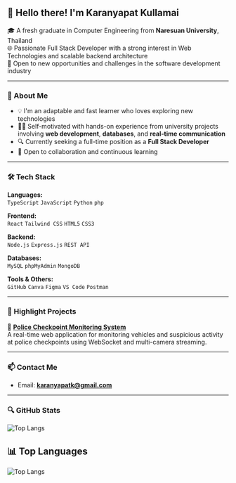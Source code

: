 ## 👋 Hello there! I'm Karanyapat Kullamai

🎓 A fresh graduate in Computer Engineering from **Naresuan University**, Thailand  
🌐 Passionate Full Stack Developer with a strong interest in Web Technologies and scalable backend architecture  
🚀 Open to new opportunities and challenges in the software development industry

---

### 🧠 About Me

- 💡 I'm an adaptable and fast learner who loves exploring new technologies  
- 👨‍💻 Self-motivated with hands-on experience from university projects involving **web development**, **databases**, and **real-time communication**
- 🔍 Currently seeking a full-time position as a **Full Stack Developer**
- 🤝 Open to collaboration and continuous learning

---

### 🛠 Tech Stack

**Languages:**  
`TypeScript` `JavaScript` `Python` `php`

**Frontend:**  
`React` `Tailwind CSS` `HTML5` `CSS3`

**Backend:**  
`Node.js` `Express.js` `REST API`

**Databases:**  
`MySQL` `phpMyAdmin` `MongoDB`

**Tools & Others:**  
`GitHub` `Canva` `Figma` `VS Code` `Postman`

---

### 📌 Highlight Projects

🔹 **[Police Checkpoint Monitoring System](https://project-police-cctv2.vercel.app/)**  
A real-time web application for monitoring vehicles and suspicious activity at police checkpoints using WebSocket and multi-camera streaming.

---

### 📫 Contact Me

- Email: **karanyapatk@gmail.com**  

---

### 🔍 GitHub Stats

![Top Langs](https://github-readme-stats.vercel.app/api/top-langs/?username=karanyapat&layout=compact&theme=tokyonight)

## 📊 Top Languages
![Top Langs](https://github-readme-stats.vercel.app/api/top-langs/?username=karanyapat&layout=compact&theme=dark)

